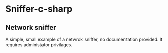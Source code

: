 Sniffer-c-sharp
===============

Network sniffer
---------------

A simple, small example of a netwrok sniffer, no documentation provided. It requires administator privilages. 
